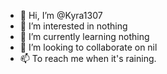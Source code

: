 - 👋 Hi, I’m @Kyra1307
- 👀 I’m interested in nothing
- 🌱 I’m currently learning nothing
- 💞️ I’m looking to collaborate on nil
- 📫 To reach me when it's raining.

<!---
Kyra1307/Kyra1307 is a ✨ special ✨ repository because its `README.md` (this file) appears on your GitHub profile.
You can click the Preview link to take a look at your changes.
--->
